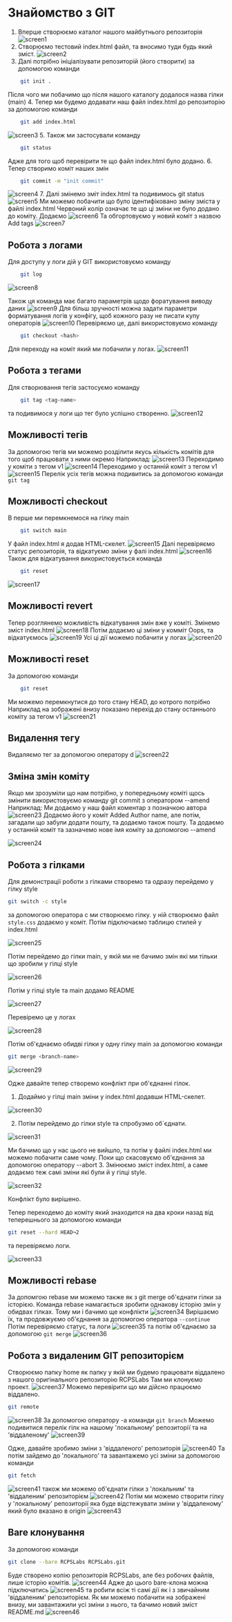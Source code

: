 # Знайомство з GIT

1. Вперше створюємо каталог нашого майбутнього репозиторія
![screen1](screens/screen1.png)
2. Створюємо тестовий index.html файл, та вносимо туди будь який зміст.
![screen2](screens/screen2.png)
3. Далі потрібно ініціалізувати репозиторій (його створити) за допомогою команди
```bash
	git init .
```
Після чого ми побачимо що після нашого каталогу додалося назва гілки (main)
4. Тепер ми будемо додавати наш файл index.html до репозиторію за допомогою команди
```bash
	git add index.html
```
![screen3](screens/screen3.png)
5. Також ми застосували команду 
```bash
	git status
```
Адже для того щоб перевірити те що файл index.html було додано.
6. Тепер створимо коміт наших змін
```bash
	git commit -m "init commit"
```
![screen4](screens/screen4.png)
7. Далі змінемо зміт index.html та подивимось git status
![screen5](screens/screen5.png)
Ми можемо побачити що було ідентифіковано зміну зміста у файлі index.html
Червоний колір означає те що ці зміни не було додано до коміту.
Додаємо
![screen6](screeens/screen6.png)
Та обгортовуємо у новий коміт з назвою Add tags
![screen7](screens/screen7.png)
## Робота з логами
Для доступу у логи дій у GIT використовуємо команду
```bash
	git log
```
![screen8](screens/screen8.png)

Також ця команда має багато параметрів щодо форатування виводу даних
![screen9](screens/screen9.png)
Для більш зручності можна задати параметри форматування логів у конфігу, щоб кожного разу не писати купу операторів
![screen10](screens/screen10.png)
Перевіряємо це, далі використовуємо команду
```bash
	git checkout <hash>
```
Для переходу на коміт який ми побачили у логах.
![screen11](screens/screen11.png)
## Робота з тегами
Для створювання тегів застосуємо команду
```bash
	git tag <tag-name>
```
та подивимося у логи що тег було успішно створенно.
![screen12](screens/screen12.png)
## Можливості тегів
За допомогою тегів ми можемо розділити якусь кількість комітів для того щоб працювати з ними окремо
Наприклад:
![screen13](screens/screen13.png)
Переходимо у коміти з тегом v1
![screen14](screens/screen14.png)
Переходимо у останній коміт з тегом v1
![screen15](screens/screen15.png)
Перелік усіх тегів можна подивитись за допомогою команди ```git tag```
## Можливості checkout
В перше ми перемкнемося на гілку main
```bash
	git switch main
```
У файл index.html я додав HTML-скелет.
![screen15](screens/screen15.png)
Далі перевіряємо статус репозиторія, та відкатуємо зміни у фалі index.html
![screen16](screens/screen16.png)
Також для відкатування використовується команда 
```bash
	git reset
```
![screen17](screens/screen17.png)
## Можливості revert
Тепер розглянемо можливість відкатування змін вже у коміті.
Змінемо зміст index.html
![screen18](screens/screen18.png)
Потім додаємо ці зміни у комміт Oops, та відкатуємось
![screen19](screens/screen19.png)
Усі ці дії можемо побачити у логах
![screen20](screens/screen20.png)
## Можливості reset
За допомогою команди
```bash
	git reset 
```
Ми можемо перемкнутися до того стану HEAD, до котрого потрібно
Наприклад на зображені внизу показано перехід до стану останнього коміту за тегом v1
![screen21](screens/screen21.png)
## Видалення тегу
Видаляємо тег за допомогою оператору d
![screen22](screens/screen22.png)
## Зміна змін коміту
Якщо ми зрозуміли що нам потрібно, у попередньому коміті щось змінити використовуємо команду git commit з оператором --amend
Наприклад:
Ми додаємо у наш файл коментар з позначкою автора
![screen23](screens/screen23.png)
Додаємо його у коміт Added Author name, але потім, загадали що забули додати пошту, та додаємо також пошту.
Та додаємо у останній коміт та зазначемо нове імя коміту за допомогою --amend

![screen24](screens/screen24.png)
## Робота з гілками
Для демонстрації роботи з гілками створемо та одразу перейдемо у гілку style
```bash
git switch -c style
```
за допомогою оператора с ми створюємо гілку.
у ній створюємо файл ```style.css```
додаємо у коміт. Потім підключаємо таблицю стилей у index.html

![screen25](screens/screen25.png)

Потім перейдемо до гілки main, у якій ми не бачимо змін які ми тільки що зробили у гілці style

![screen26](screens/screen26.png)

Потім у гілці style та main додамо README

![screen27](screens/screen27.png)

Перевіремо це у логах

![screen28](screens/screen28.png)

Потім об'єднаємо обидві гілки у одну гілку main за допомогою команди
```bash
git merge <branch-name>
```
![screen29](screens/screen29.png)


Одже давайте тепер створемо конфлікт при об'єднанні гілок.
1. Додаймо у гілці main зміни у index.html додавши HTML-скелет.

![screen30](screens/screen30.png)

2. Потім перейдемо до гілки style та спробуэмо об`єднати.

![screen31](screens/screen31.png)

Ми бачимо що у нас цього не вийшло, та потім у файлі index.html ми можемо побачити саме чому.
Поки що скасовуємо об'єднання за допомогою оператору --abort
3. Змінюємо зміст index.html, а саме додаємо теж самі зміни які були й у гілці style.

![screen32](screens/screen32.png)

Конфлікт було вирішено.

Тепер переходемо до коміту який знаходится на два кроки назад від теперешнього за допомогою команди
```bash
git reset --hard HEAD¬2
```
та перевіряємо логи.

![screen33](screens/screen33.png)

## Можливості rebase

За допомгою rebase ми можемо также як з git merge об'єднати гілки за історією.
Команда rebase намагається зробити однакову історію змін у обидвах гілках.
Тому ми і бачимо ще конфлікти
![screen34](screens/screen34.png)
Вирішаємо їх, та продовжуємо об'єднання за допомогою оператора ```--continue```
Потім перевіряємо статус, та логи
![screen35](screens/screen35.png)
та потім об'єднаємо за допомогою ```git merge```
![screen36](screens/screen36.png)

## Робота з видаленим GIT репозиторієм

Створюємо папку home як папку у якій ми будемо працювати віддалено з нашого оригінального репозиторію RCPSLabs
Там ми клонуємо проект.
![screen37](screens/screen37.png)
Можемо перевірити що ми дійсно працюємо віддалено.
```bash
git remote
```
![screen38](screens/screen38.png)
За допомогою оператору -a команди ```git branch```
Можемо подивитися перелік гілк на нашому 'локальному' репозиторії та на 'віддаленому'
![screen39](screens/screen39.png)

Одже, давайте зробимо зміни з 'віддаленого' репозиторія
![screen40](screens/screen40.png)
Та потім зайдемо до 'локального' та завантажемо усі зміни за допомогою команди
```bash
git fetch
```
![screen41](screens/screen41.png)
також ми можемо об'єднати гілки з 'локальним' та 'віддаленим' репозиторієм
![screen42](screens/screen42.png)
Потім ми можемо створити гілку у 'локальному' репозиторії яка буде відстежувати зміни у 'віддаленому' який було вказано в origin
![screen43](screens/screens43.png)
## Bare клонування
За допомогою команди 
```bash
git clone --bare RCPSLabs RCPSLabs.git
```
Буде створено копію репозиторія RCPSLabs, але без робочих файлів, лише історію комітів.
![screen44](screens/screen44.png)
Адже до цього bare-клона можна підключатись
![screen45](screens/screen45.png)
та робити всіж ті самі дії як і з звичайним 'віддаленим' репозиторієм.
Як ми можемо побачити на зображені внизу, ми завантажили усі зміни з нього, та бачимо новий зміст README.md
![screen46](screens/screen46.png)

